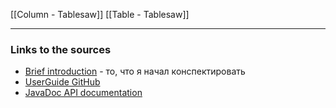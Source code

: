 


[[Column - Tablesaw]]
[[Table - Tablesaw]]



---
### Links to the sources

- [Brief introduction](https://jtablesaw.github.io/tablesaw/gettingstarted#Filtering) - то, что я начал конспектировать
- [UserGuide  GitHub](https://jtablesaw.github.io/tablesaw/userguide/toc)
- [JavaDoc API documentation](http://www.javadoc.io/page/tech.tablesaw/tablesaw-core/latest/index)
